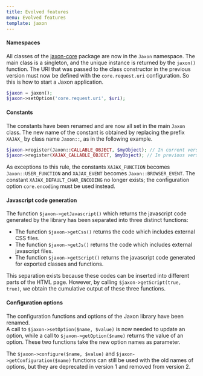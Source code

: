 ```yaml
---
title: Evolved features
menu: Evolved features
template: jaxon
---
```


#### Namespaces

All classes of the [jaxon-core](https://github.com/jaxon-php/jaxon-core) package are now in the `Jaxon` namespace. The main class is a singleton, and the unique instance is returned by the `jaxon()` function. The URI that was passed to the class constructor in the previous version must now be defined with the `core.request.uri` configuration. So this is how to start a Jaxon application.
```php
$jaxon = jaxon();
$jaxon->setOption('core.request.uri', $uri);
```

#### Constants

The constants have been renamed and are now all set in the main `Jaxon` class. The new name of the constant is obtained by replacing the prefix `XAJAX_` by class name `Jaxon::`, as in the following example.
```php
$jaxon->register(Jaxon::CALLABLE_OBJECT, $myObject); // In current version
$jaxon->register(XAJAX_CALLABLE_OBJECT, $myObject); // In previous version
```
As exceptions to this rule, the constants `XAJAX_FUNCTION` becomes `Jaxon::USER_FUNCTION` and `XAJAX_EVENT` becomes `Jaxon::BROWSER_EVENT`.
The constant `XAJAX_DEFAULT_CHAR_ENCODING` no longer exists; the configuration option `core.encoding` must be used instead.

#### Javascript code generation

The function `$jaxon->getJavascript()` which returns the javascript code generated by the library has been separated into three distinct functions:

* The function `$jaxon->getCss()` returns the code which includes external CSS files.
* The function `$jaxon->getJs()` returns the code which includes external javascript files.
* The function `$jaxon->getScript()` returns the javascript code generated for exported classes and functions.

This separation exists because these codes can be inserted into different parts of the HTML page.
However, by calling `$jaxon->getScript(true, true)`, we obtain the cumulative output of these three functions.

#### Configuration options

The configuration functions and options of the Jaxon library have been renamed.  
A call to `$jaxon->setOption($name, $value)` is now needed to update an option, while a call to `$jaxon->getOption($name)` returns the value of an option. These two functions take the new option names as parameter.

The `$jaxon->configure($name, $value)` and `$jaxon->getConfiguration($name)` functions can still be used with the old names of options, but they are deprecated in version 1 and removed from version 2.
